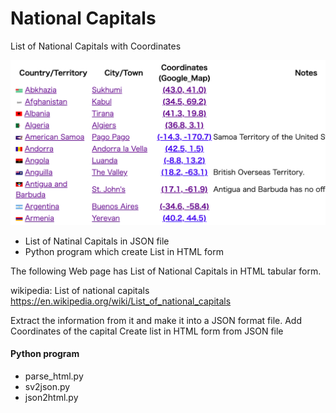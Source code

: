National Capitals
===============

List of National Capitals with Coordinates

![capitals_coordinates](https://github.com/ohwada/World_Countries/blob/main/natinal_capitals/screenshots/capitals_coordinates.png)

- List of Natinal Capitals in JSON file
- Python program which create List in HTML form

The following Web page has List of National Capitals in HTML tabular form.

wikipedia: List of national capitals
https://en.wikipedia.org/wiki/List_of_national_capitals

Extract the information from it 
and make it into a JSON format file.
Add Coordinates of the capital
Create list in HTML form from JSON file

#### Python program
- parse_html.py
- sv2json.py
- json2html.py


